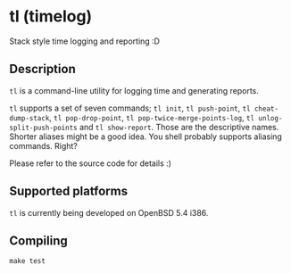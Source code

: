 # tl (timelog)

Stack style time logging and reporting :D

## Description

`tl` is a command-line utility for logging time and generating reports.

`tl` supports a set of seven commands; `tl init`, `tl push-point`,
`tl cheat-dump-stack`, `tl pop-drop-point`, `tl pop-twice-merge-points-log`,
`tl unlog-split-push-points` and `tl show-report`. Those are the descriptive
names. Shorter aliases might be a good idea. You shell probably supports
aliasing commands. Right?

Please refer to the source code for details :)

## Supported platforms

`tl` is currently being developed on OpenBSD 5.4 i386.

## Compiling

```
make test
```
